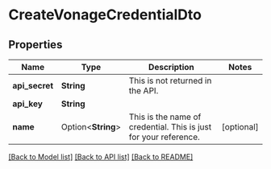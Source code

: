 # CreateVonageCredentialDto

## Properties

Name | Type | Description | Notes
------------ | ------------- | ------------- | -------------
**api_secret** | **String** | This is not returned in the API. | 
**api_key** | **String** |  | 
**name** | Option<**String**> | This is the name of credential. This is just for your reference. | [optional]

[[Back to Model list]](../README.md#documentation-for-models) [[Back to API list]](../README.md#documentation-for-api-endpoints) [[Back to README]](../README.md)



